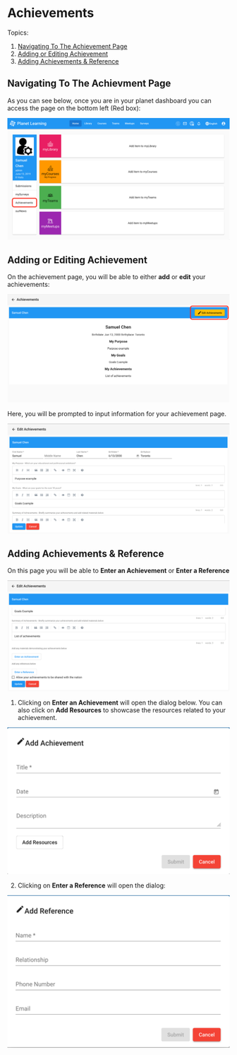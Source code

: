 # Achievements
Topics:
1. [Navigating To The Achievement Page](#navigating-to-the-achievement-page)
2. [Adding or Editing Achievement](#adding-or-editing-achievement)
3. [Adding Achievements & Reference](#adding-achievements-&-reference)

## Navigating To The Achievment Page
As you can see below, once you are in your planet dashboard you can access the page on the bottom left (Red box):

![Access Achievement](images/planet-achievement-dashboard.png)

## Adding or Editing Achievement
On the achievement page, you will be able to either **add** or **edit** your achievements:

![Achievement Page](images/planet-achievement-overview.png)

Here, you will be prompted to input information for your achievement page.

![Edit Page](images/planet-achievement-edit.png)

## Adding Achievements & Reference
On this page you will be able to **Enter an Achievement** or **Enter a Reference**

![Edit Page2](images/planet-achievement-edit2.png)

1. Clicking on **Enter an Achievement** will open the dialog below. You can also click on **Add Resources** to showcase the resources related to your achievement.

![Enter Achievement](images/planet-achievement-add.png)

2. Clicking on **Enter a Reference** will open the dialog:

![Enter Achievement](images/planet-achievement-reference.png)
